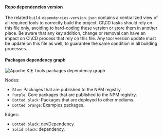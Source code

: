 #### Repo dependencies version

The related `build-dependencies-version.json` contains a centralized view of all required tools to correctly
build the project. CI\CD tasks should rely on this file only, avoiding to hard-coding these version or store
them in another place. Be aware that any key addition, change or removal can have an impact on CI\CD process
that rely on this file. Any tool version update must be update on this file as well, to guarantee the same
condition in all building processes.

#### Packages dependency graph

![Apache KIE Tools packages dependency graph](https://g.gravizo.com/source/svg?https%3A%2F%2Fraw.githubusercontent.com%2Fapache%2Fincubator-kie-tools%2Fmain%2Frepo%2Fgraph.dot)

Nodes:

- `Blue`: Packages that are published to the NPM registry.
- `Purple`: Core packages that are published to the NPM registry.
- `Dotted black`: Packages that are deployed to other mediums.
- `Dotted orange`: Examples packages.

Edges:

- `Dotted black`: devDependency.
- `Solid black`: dependency.
